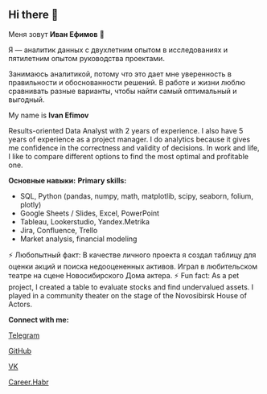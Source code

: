 ## Hi there 👋
Меня зовут **Иван Ефимов** 🙋

Я — аналитик данных с двухлетним опытом в исследованиях и пятилетним опытом руководства проектами. 

Занимаюсь аналитикой, потому что это дает мне уверенность в правильности и обоснованности решений. В работе и жизни люблю сравнивать разные варианты, чтобы найти самый оптимальный и выгодный.

My name is **Ivan Efimov**

Results-oriented Data Analyst with 2 years of experience. I also have 5 years of experience as a project manager. I do analytics because it gives me confidence in the correctness and validity of decisions. In work and life, I like to compare different options to find the most optimal and profitable one.

**Основные навыки:**
**Primary skills:**
- SQL, Python (pandas, numpy, math, matplotlib, scipy, seaborn, folium, plotly)
- Google Sheets / Slides, Excel, PowerPoint
- Tableau, Lookerstudio, Yandex.Metrika
- Jira, Confluence, Trello
- Market analysis, financial modeling 

⚡ Любопытный факт: В качестве личного проекта я создал таблицу для оценки акций и поиска недооцененных активов. Играл в любительском театре на сцене Новосибирского Дома актера.
⚡ Fun fact: As a pet project, I created a table to evaluate stocks and find undervalued assets. I played in a community theater on the stage of the Novosibirsk House of Actors.

**Connect with me:**

[Telegram](https://t.me/aned_ivan)

[GitHub](https://github.com/aned-ivan)

[VK](https://github.com/aned-ivan)

[Career.Habr](https://career.habr.com/aned-ivan)

